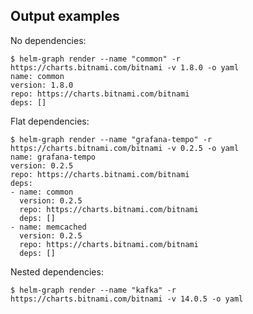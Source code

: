 

## Output examples

No dependencies:

```console
$ helm-graph render --name "common" -r https://charts.bitnami.com/bitnami -v 1.8.0 -o yaml
name: common
version: 1.8.0
repo: https://charts.bitnami.com/bitnami
deps: []
```

Flat dependencies:

```console
$ helm-graph render --name "grafana-tempo" -r https://charts.bitnami.com/bitnami -v 0.2.5 -o yaml
name: grafana-tempo
version: 0.2.5
repo: https://charts.bitnami.com/bitnami
deps:
- name: common
  version: 0.2.5
  repo: https://charts.bitnami.com/bitnami
  deps: []
- name: memcached
  version: 0.2.5
  repo: https://charts.bitnami.com/bitnami
  deps: []
```

Nested dependencies:

```console
$ helm-graph render --name "kafka" -r https://charts.bitnami.com/bitnami -v 14.0.5 -o yaml
```